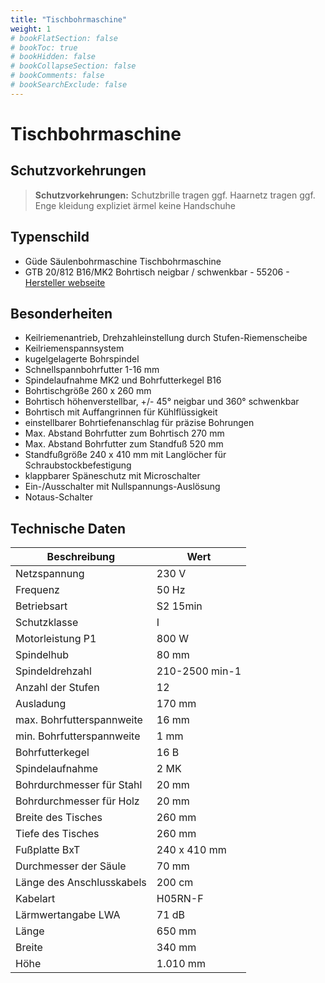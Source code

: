 ```yaml
---
title: "Tischbohrmaschine"
weight: 1
# bookFlatSection: false
# bookToc: true
# bookHidden: false
# bookCollapseSection: false
# bookComments: false
# bookSearchExclude: false
---
```

# Tischbohrmaschine

## Schutzvorkehrungen

> **Schutzvorkehrungen:**
> Schutzbrille tragen
> ggf. Haarnetz tragen
> ggf. Enge kleidung expliziet ärmel
> keine Handschuhe

## Typenschild

- Güde Säulenbohrmaschine Tischbohrmaschine
- GTB 20/812 B16/MK2 Bohrtisch neigbar / schwenkbar - 55206
-[Hersteller webseite](https://www.guede.com/tw.php?b=Tischbohrmaschine-GTB-20-812&a=55206)

## Besonderheiten

- Keilriemenantrieb, Drehzahleinstellung durch Stufen-Riemenscheibe
- Keilriemenspannsystem
- kugelgelagerte Bohrspindel
- Schnellspannbohrfutter 1-16 mm
- Spindelaufnahme MK2 und Bohrfutterkegel B16
- Bohrtischgröße 260 x 260 mm
- Bohrtisch höhenverstellbar, +/- 45° neigbar und 360° schwenkbar
- Bohrtisch mit Auffangrinnen für Kühlflüssigkeit
- einstellbarer Bohrtiefenanschlag für präzise Bohrungen
- Max. Abstand Bohrfutter zum Bohrtisch 270 mm
- Max. Abstand Bohrfutter zum Standfuß 520 mm
- Standfußgröße 240 x 410 mm mit Langlöcher für Schraubstockbefestigung
- klappbarer Späneschutz mit Microschalter
- Ein-/Ausschalter mit Nullspannungs-Auslösung
- Notaus-Schalter

## Technische Daten

| Beschreibung | Wert |
|--|--|
| Netzspannung | 230 V |
| Frequenz | 50 Hz |
| Betriebsart | S2 15min |
| Schutzklasse | I |
| Motorleistung P1 | 800 W |
| Spindelhub | 80 mm |
| Spindeldrehzahl | 210-2500 min-1 |
| Anzahl der Stufen | 12 |
| Ausladung | 170 mm |
| max. Bohrfutterspannweite | 16 mm |
| min. Bohrfutterspannweite | 1 mm |
| Bohrfutterkegel | 16 B |
| Spindelaufnahme | 2 MK |
| Bohrdurchmesser für Stahl | 20 mm |
| Bohrdurchmesser für Holz | 20 mm |
| Breite des Tisches | 260 mm |
| Tiefe des Tisches | 260 mm |
| Fußplatte BxT | 240 x 410 mm |
| Durchmesser der Säule | 70 mm |
| Länge des Anschlusskabels | 200 cm |
| Kabelart | H05RN-F |
| Lärmwertangabe LWA | 71 dB |
| Länge | 650 mm |
| Breite | 340 mm |
| Höhe | 1.010 mm |
